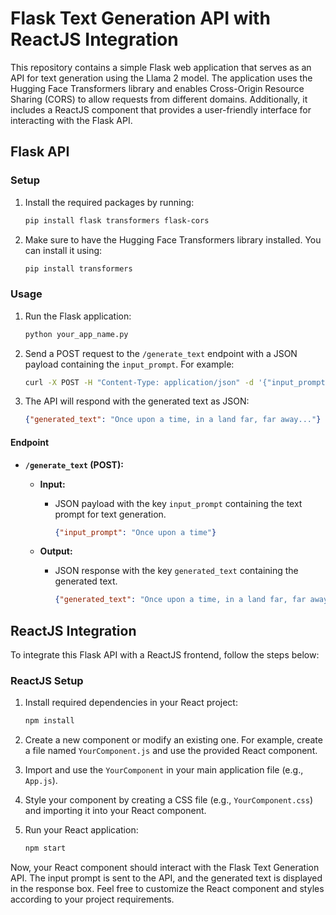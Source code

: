 # Flask Text Generation API with ReactJS Integration

This repository contains a simple Flask web application that serves as an API for text generation using the Llama 2 model. The application uses the Hugging Face Transformers library and enables Cross-Origin Resource Sharing (CORS) to allow requests from different domains. Additionally, it includes a ReactJS component that provides a user-friendly interface for interacting with the Flask API.

## Flask API

### Setup

1. Install the required packages by running:

    ```bash
    pip install flask transformers flask-cors
    ```

2. Make sure to have the Hugging Face Transformers library installed. You can install it using:

    ```bash
    pip install transformers
    ```

### Usage

1. Run the Flask application:

    ```bash
    python your_app_name.py
    ```

2. Send a POST request to the `/generate_text` endpoint with a JSON payload containing the `input_prompt`. For example:

    ```bash
    curl -X POST -H "Content-Type: application/json" -d '{"input_prompt": "Once upon a time"}' http://localhost:5000/generate_text
    ```

3. The API will respond with the generated text as JSON:

    ```json
    {"generated_text": "Once upon a time, in a land far, far away..."}
    ```

#### Endpoint

- **`/generate_text` (POST):**
  - **Input:**
    - JSON payload with the key `input_prompt` containing the text prompt for text generation.

      ```json
      {"input_prompt": "Once upon a time"}
      ```

  - **Output:**
    - JSON response with the key `generated_text` containing the generated text.

      ```json
      {"generated_text": "Once upon a time, in a land far, far away..."}
      ```

## ReactJS Integration

To integrate this Flask API with a ReactJS frontend, follow the steps below:

### ReactJS Setup

1. Install required dependencies in your React project:

    ```bash
    npm install
    ```

2. Create a new component or modify an existing one. For example, create a file named `YourComponent.js` and use the provided React component.

3. Import and use the `YourComponent` in your main application file (e.g., `App.js`).

4. Style your component by creating a CSS file (e.g., `YourComponent.css`) and importing it into your React component.

5. Run your React application:

    ```bash
    npm start
    ```

Now, your React component should interact with the Flask Text Generation API. The input prompt is sent to the API, and the generated text is displayed in the response box. Feel free to customize the React component and styles according to your project requirements.